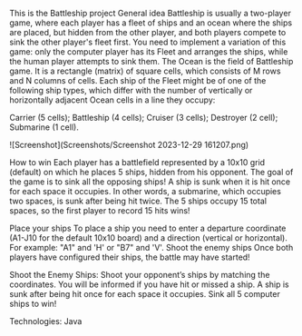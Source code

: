 This is the Battleship project General idea Battleship is usually a two-player game, where each player has a fleet of ships and an ocean where the ships are placed, 
but hidden from the other player, and both players compete to sink the other player's fleet first. 
You need to implement a variation of this game: only the computer player has its Fleet and arranges the ships, while the human player attempts to sink them.
The Ocean is the field of Battleship game. It is a rectangle (matrix) of square cells, which consists of M rows and N columns of cells.
Each ship of the Fleet might be of one of the following ship types, which differ with the number of vertically or horizontally adjacent Ocean cells in a line they occupy:

Carrier (5 cells); Battleship (4 cells); Cruiser (3 cells); Destroyer (2 cell); Submarine (1 cell).

![Screenshot](Screenshots/Screenshot 2023-12-29 161207.png)


How to win Each player has a battlefield represented by a 10x10 grid (default) on which he places 5 ships, hidden from his opponent. 
The goal of the game is to sink all the opposing ships! A ship is sunk when it is hit once for each space it occupies. 
In other words, a submarine, which occupies two spaces, is sunk after being hit twice. The 5 ships occupy 15 total spaces, so the first player to record 15 hits wins!

Place your ships To place a ship you need to enter a departure coordinate (A1-J10 for the default 10x10 board) and a direction (vertical or horizontal). 
For example: "A1" and 'H' or "B7" and 'V'. Shoot the enemy ships Once both players have configured their ships, the battle may have started!

Shoot the Enemy Ships: Shoot your opponent’s ships by matching the coordinates. You will be informed if you have hit or missed a ship.
A ship is sunk after being hit once for each space it occupies. Sink all 5 computer ships to win!

Technologies:
Java
